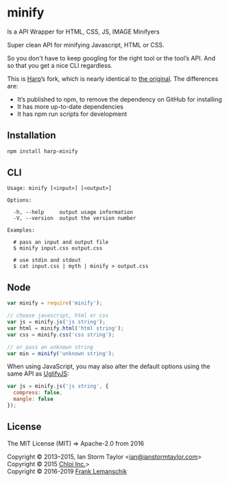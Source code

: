 # minify

Is a API Wrapper for HTML, CSS, JS, IMAGE Minifyers


Super clean API for minifying Javascript, HTML or CSS.

So you don't have to keep googling for the right tool or the tool’s API. And so that you get a nice CLI regardless.

This is [Harp](https://github.com/sintaxi/harp)’s fork, which is nearly identical to [the original](https://github.com/ianstormtaylor/minify). The differences are:

- It’s published to npm, to remove the dependency on GitHub for installing
- It has more up-to-date dependencies
- It has npm run scripts for development

## Installation

```sh
npm install harp-minify
```

## CLI

```
Usage: minify [<input>] [<output>]

Options:

  -h, --help     output usage information
  -V, --version  output the version number

Examples:

  # pass an input and output file
  $ minify input.css output.css

  # use stdin and stdout
  $ cat input.css | myth | minify > output.css
```

## Node

```javascript
var minify = require('minify');

// choose javascript, html or css
var js = minify.js('js string');
var html = minify.html('html string');
var css = minify.css('css string');

// or pass an unknown string
var min = minify('unknown string');
```

When using JavaScript, you may also alter the default options using the same API as [UglifyJS](https://github.com/mishoo/UglifyJS2):


```javascript
var js = minify.js('js string', {
  compress: false,
  mangle: false
});
```

## License

The MIT License (MIT) => Apache-2.0 from 2016

Copyright © 2013–2015, Ian Storm Taylor &lt;ian@ianstormtaylor.com&gt;<br/>Copyright © 2015 [Chloi Inc.](http://chloi.io)&gt;<br/>Copyright © 2016-2019 [Frank Lemanschik](https://dspeed.eu) 



